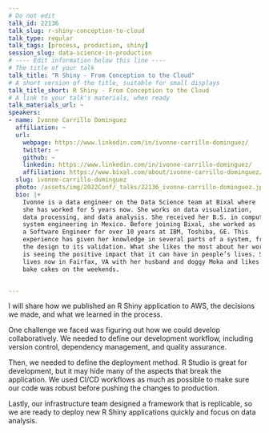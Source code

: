 ```yaml
---
# Do not edit
talk_id: 22136
talk_slug: r-shiny-conception-to-cloud
talk_type: regular
talk_tags: [process, production, shiny]
session_slug: data-science-in-production
# ---- Edit information below this line ----
# The title of your talk
talk_title: "R Shiny - From Conception to the Cloud"
# A short version of the title, suitable for small displays
talk_title_short: R Shiny - From Conception to the Cloud
# A link to your talk's materials, when ready
talk_materials_url: ~
speakers:
- name: Ivonne Carrillo Dominguez
  affiliation: ~
  url:
    webpage: https://www.linkedin.com/in/ivonne-carrillo-dominguez/
    twitter: ~
    github: ~
    linkedin: https://www.linkedin.com/in/ivonne-carrillo-dominguez/
    affiliation: https://www.bixal.com/about/ivonne-carrillo-dominguez/
  slug: ivonne-carrillo-dominguez
  photo: /assets/img/2022Conf/_talks/22136_ivonne-carrillo-dominguez.jpeg
  bio: |+
    Ivonne is a data engineer on the Data Science team at Bixal where
    she has worked for 5 years now. She works on data visualization,
    data processing, and data analysis. She received her B.S. in computer
    system engineering in Mexico. Before joining Bixal, she worked as
    a Software Engineer for over 10 years at IBM, Toshiba, GE. This
    experience has given her knowledge in several parts of a system, from
    the design to its validation. What she likes the most about her work
    is seeing the positive impact that it can have in people’s lives. She
    lives now in Fairfax, VA with her husband and doggy Moka and likes to
    bake cakes on the weekends.


---
```


<!-- ABSTRACT ----
Please write abstract below. You may use simple markdown (links, code style, bold, italics)
-->

I will share how we published an R Shiny application to AWS, the decisions we
made, and what we learned in the process.

One challenge we faced was figuring out how we could develop collaboratively. We
needed to define our development workflow, including version control, dependency
management, and quality assurance.

Then, we needed to define the deployment method. R Studio is great for
development, but it may hide many of the aspects that break the application. We
used CI/CD workflows as much as possible to make sure our code was robust before
pushing the changes to production.

Lastly, our infrastructure team designed a framework that is replicable, so we
are ready to deploy new R Shiny applications quickly and focus on data analysis.
